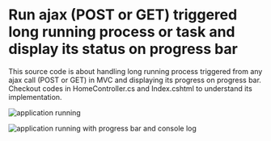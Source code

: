 # Run ajax (POST or GET) triggered long running process or task and display its status on progress bar

This source code is about handling long running process triggered from any ajax call (POST or GET) in MVC and displaying its progress on progress bar. Checkout codes in HomeController.cs and Index.cshtml to understand its implementation.

![application running](https://github.com/itorian/run-ajax-post-or-get-triggered-long-running-process-or-task-and-display-its-status-on-progress-bar/blob/master/1.png)

![application running with progress bar and console log](https://github.com/itorian/run-ajax-post-or-get-triggered-long-running-process-or-task-and-display-its-status-on-progress-bar/blob/master/2.png)
